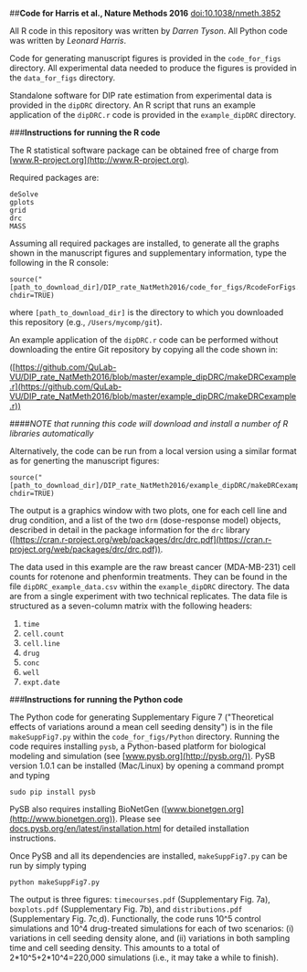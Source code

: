 ##**Code for Harris et al., Nature Methods 2016**
[doi:10.1038/nmeth.3852](http://dx.doi.org/10.1038/nmeth.3852)

All R code in this repository was written by _Darren Tyson_. All Python code was written by _Leonard Harris_.

Code for generating manuscript figures is provided in the `code_for_figs` directory. 
All experimental data needed to produce the figures is provided in the `data_for_figs` directory.

Standalone software for DIP rate estimation from experimental data is provided in the `dipDRC` directory.
An R script that runs an example application of the `dipDRC.r` code is provided in the `example_dipDRC` directory.

###**Instructions for running the R code**

The R statistical software package can be obtained free of charge from [www.R-project.org](http://www.R-project.org).

Required packages are:
```
deSolve
gplots
grid
drc
MASS
```
Assuming all required packages are installed, to generate all the graphs shown in the manuscript figures
and supplementary information, type the following in the R console:
```
source("[path_to_download_dir]/DIP_rate_NatMeth2016/code_for_figs/RcodeForFigs.r", chdir=TRUE)
```
where `[path_to_download_dir]` is the directory to which you downloaded this repository (e.g., `/Users/mycomp/git`).

An example application of the `dipDRC.r` code can be performed without downloading the entire Git repository
by copying all the code shown in:

([https://github.com/QuLab-VU/DIP_rate_NatMeth2016/blob/master/example_dipDRC/makeDRCexample.r](https://github.com/QuLab-VU/DIP_rate_NatMeth2016/blob/master/example_dipDRC/makeDRCexample.r))

####*NOTE that running this code will download and install a number of R libraries automatically*

Alternatively, the code can be run from a local version using a similar format as for generting the manuscript figures:
```
source("[path_to_download_dir]/DIP_rate_NatMeth2016/example_dipDRC/makeDRCexample.r", chdir=TRUE)
```

The output is a graphics window with two plots, one for each cell line and drug condition, and a list of the two 
`drm` (dose-response model) objects, described in detail in the package information for the `drc` library 
([https://cran.r-project.org/web/packages/drc/drc.pdf](https://cran.r-project.org/web/packages/drc/drc.pdf)).

The data used in this example are the raw breast cancer (MDA-MB-231) cell counts for rotenone
and phenformin treatments. They can be found in the file `dipDRC_example_data.csv` within the `example_dipDRC` directory. 
The data are from a single experiment with two technical replicates. The data file is structured as a 
seven-column matrix with the following headers:
1) `time`
2) `cell.count`
3) `cell.line`
4) `drug`
5) `conc`
6) `well`
7) `expt.date`

###**Instructions for running the Python code**

The Python code for generating Supplementary Figure 7 ("Theoretical effects of variations around a mean cell seeding
density") is in the file `makeSuppFig7.py` within the `code_for_figs/Python` directory. Running the code requires installing `pysb`, 
a Python-based platform for biological modeling and simulation (see [www.pysb.org](http://pysb.org/)). PySB version 1.0.1
can be installed (Mac/Linux) by opening a command prompt and typing
```
sudo pip install pysb
``` 
PySB also requires installing BioNetGen ([www.bionetgen.org](http://www.bionetgen.org)). Please see 
[docs.pysb.org/en/latest/installation.html](http://docs.pysb.org/en/latest/installation.html) for detailed installation 
instructions.

Once PySB and all its dependencies are installed, `makeSuppFig7.py` can be run by simply typing
```
python makeSuppFig7.py
```
The output is three figures: `timecourses.pdf` (Supplementary Fig. 7a), `boxplots.pdf` (Supplementary Fig. 7b), and `distributions.pdf`
(Supplementary Fig. 7c,d). Functionally, the code runs 10^5 control simulations and 10^4 drug-treated simulations for each
of two scenarios: (i) variations in cell seeding density alone, and (ii) variations in both sampling time and cell seeding
density. This amounts to a total of 2\*10^5+2\*10^4=220,000 simulations (i.e., it may take a while to finish).
